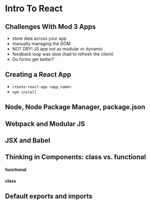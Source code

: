 # Intro To React

## Challenges With Mod 3 Apps
- store data across your app
- manually managing the DOM
- NOT DRY! JS app not as modular or dynamic
- feedback loop was slow (had to refresh the client)
- Do forms get better?

## Creating a React App
- `create-react-app <app_name>`
- `npm install`

## Node, Node Package Manager, package.json

## Webpack and Modular JS

## JSX and Babel



## Thinking in Components: class vs. functional

#### functional


#### class


## Default exports and imports
